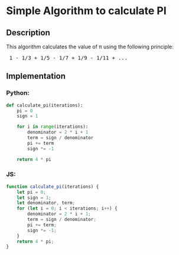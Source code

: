 # Simple Algorithm to calculate PI

## Description

This algorithm calculates the value of π using the following principle:

<pre> 1 - 1/3 + 1/5 - 1/7 + 1/9 - 1/11 + ... </pre>

## Implementation

### Python:

```python	
def calculate_pi(iterations):
    pi = 0
    sign = 1

    for i in range(iterations):
        denominator = 2 * i + 1
        term = sign / denominator
        pi += term
        sign *= -1

    return 4 * pi
```

### JS:

```javascript
function calculate_pi(iterations) {
    let pi = 0;
    let sign = 1;
    let denominator, term;
    for (let i = 0; i < iterations; i++) {
        denominator = 2 * i + 1;
        term = sign / denominator;
        pi += term;
        sign *= -1;
    }
    return 4 * pi;
}
```